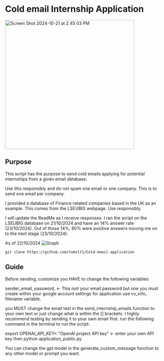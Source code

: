 # Cold email Internship Application

<img width="421" alt="Screen Shot 2024-10-21 at 2 45 03 PM" src="https://github.com/user-attachments/assets/0690384e-71b6-45a0-afe2-1b46cf4dcc87">


## Purpose
This script has the purpose to send cold emails applying for potential internships from a given email database.

Use this responsibly and do not spam one email or one company. This is to send one email per company.

I provided a database of Finance-related companies based in the UK as an example. This comes from the LSEUBIG webpage. Use responsibly.

I will update the ReadMe as I receive responses. I ran the script on the LSEUBIG database on 21/10/2024 and have an 14% answer rate (23/10/2024). Out of those 14%, 80% were positive answers moving me on to the next stage (23/10/2024).

As of 22/10/2024
![Graph](https://github.com/user-attachments/assets/5002e4b9-ddf5-4892-946a-e8630a51c24e)

```
git clone https://github.com/tomvlt1/Cold-email-application
```

## Guide

Before sending, customize  you HAVE to change the following variables:
    
sender_email, 
password,  <- This isnt your email password but one you must create within your google account settings for application use
cv_info,  
filename variable,
    
you MUST change the email text in the send_internship_emails function to your own text or just change what is within the [] brackets.
I highly recommend testing by sending it to your own email first.
run the following command in the terminal to run the script:
    
export OPENAI_API_KEY= "OpenAI project API key" <- enter your own API key
then
python application_public.py 
    
You can change the gpt model in the generate_custom_message function to any other model or prompt you want.
